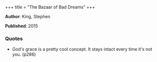 +++
title = "The Bazaar of Bad Dreams"
+++



**Author**: King, Stephen

**Published**: 2015



### Quotes



* God's grace is a pretty cool concept. It stays intact every time it's not you. (p286)


